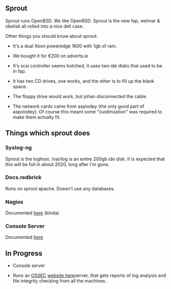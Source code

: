 ## Sprout

Sprout runs OpenBSD. We like OpenBSD. Sprout is the new fap, welmar & obelisk all rolled into a nice dell case.

Other things you should know about sprout:

*  It's a dual Xeon poweredge 1600 with 1gb of ram. 

*  We bought it for €200 on adverts.ie

*  It's scsi controller seems botched, it uses two ide disks that used to be in fap.

*  It has two CD drives, one works, and the other is to fill up the blank space. 

*  The floppy drive would work, but johan disconnected the cable.

*  The network cards came from asplodey (the only good part of aspolodey). Of course this meant some "custimzation" was required to make them actually fit.

## Things which sprout does

### Syslog-ng

Sprout is the loghost. /var/log is an entire 200gb ide disk. It is expected that this will be full in about 2020, long after I'm gone.

### Docs.redbrick

Runs on sprout apache. Doesn't use any databases. 

### Nagios

Documented [here](nagios) (kinda)

### Console Server

Documented [here](sprout-serial)

## In Progress

*  Console server

*  Runs an [OSSEC](OSSEC) [website here](http://www.ossec.net)server, that gets reports of log analysis and file integrity checking from all the machines.
